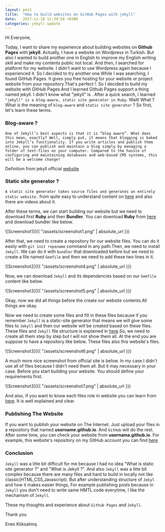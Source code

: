 ```yaml
---
layout: post
title:  "How to build websites on GitHub Pages with jekyll"
date:   2017-11-18 11:39:58 +0300
categories: jekyll update
---
```


Hi Everyone,

Today, I want to share my experience about building websites on **Github Pages** with **jekyll**. Actually, I have a website on Wordpress in Turkish. But also I wanted to build another one in English to improve my English writing skill and make my contents public not local. And then, I searched for platform for my website. I didn't want to use Wordpress again because I experienced it. So I decided to try another one.While I was searching, I found GitHub Pages. It gives you free hosting for your website or project website from your repository.That's perfect !. So I decided to build my website with GitHub Pages.And I learned Github Pages support a thing named jekyll. I didn't know what "jekyll" is . After a quick search, I learned `"jekyll" is a blog-aware, static site generator in Ruby`. Waitt What ? What is the meaning of `blog-aware` and `static site generator` ? So first, let's learn these terms.

### Blog-aware ?

`One of Jekyll’s best aspects is that it is “blog aware”. What does this mean, exactly? Well, simply put, it means that blogging is baked into Jekyll’s functionality. If you write articles and publish them online, you can publish and maintain a blog simply by managing a folder of text-files on your computer. Compared to the hassle of configuring and maintaining databases and web-based CMS systems, this will be a welcome change!`

Definition from jekyll official [website](https://jekyllrb.com/docs/posts/)

### Static site generator ?

`A static site generator takes source files and generates an entirely static website.` from quite easy to understand content on [here](https://learn.cloudcannon.com/jekyll/why-use-a-static-site-generator/) and also there are videos about it.

After these terms, we can start building our website but we need to download first **Ruby** and then **Bundler**.
You can download **Ruby** from [here](https://www.ruby-lang.org/en/downloads/) and download bundler like below.

![Screenshot1]({{ "/assets/screenshot1.png" | absolute_url }})

After that, we need to create a repository for our website files. You can do it easily with `git init reponame` command in any path.Then, we need to install `Jekyll`. We can do it with `bundler` that downloaded before but we need to create a file named `Gemfile` and then we need to add these two lines in it. 

![Screenshot2]({{ "/assets/screenshot4.png" | absolute_url }})

Now, we can download `Jekyll` and its dependencies based on our `Gemfile` content like below.

![Screenshot3]({{ "/assets/screenshot5.png" | absolute_url }})

Okay, now we did all things before the create our website contents.All things are okay.

Now we need to create some files and fill in these files because if you remember `Jekyll` is a static-site generator that means we will give some files to `Jekyll` and then our website will be created based on these files. These files and `Jekyll` file structure is explained in [here](https://jekyllrb.com/docs/structure/).So, we need to create all them step by step but I will not show them all. At the end you are suppose to have a repository like below. These files also this website's files.

![Screenshot3]({{ "/assets/screenshot6.png" | absolute_url }})

A much more nice screenshot from official site is below. In my case I didn't use all of files because I didn't need them all. But it may necessary in your case. Before you start building your website. You should define your requirements first.

![Screenshot3]({{ "/assets/screenshot7.png" | absolute_url }})

And also, If you want to know each files role in website you can learn from [here](https://jekyllrb.com/docs/structure/). It is well explained and clear.



### Publishing The Website

If you want to publish your website on The Internet. Just upload your files in a repository that named **username.github.io**. And `GitHub` will do the rest. After some time, you can check your website from **usernama.github.io**. For example, this website's repository on my GitHub account you can find [here](https://github.com/koksalmis/koksalmis.github.io)


### Conclusion
`Jekyll` was a litte bit difficult for me because I had no idea "What is static site generator ?" and "What is Jekyll ?". And also `Jekyll` was a litte bit complex because there are many files and hard to build in locally not like classic(HTML,CSS,Javascript). But after understanding structure of `Jekyl` and how it makes easier things, For example publishing posts because in `Jekyll` you don't need to write same HMTL code everytime, I like the mechanism of `Jekyll`. 

These my thoughts and experience about `Github Pages` and `Jekyll`.

Thank you

Enes Köksalmış 
